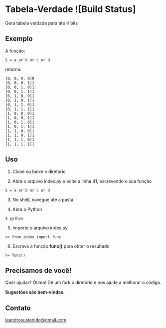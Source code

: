 Tabela-Verdade ![Build Status]
==============

Gera tabela verdade para até 4 bits

Exemplo
-------

A função:

`S = a or b or c or d`

retorna:

    [0, 0, 0, 0]0
    [0, 0, 0, 1]1
    [0, 0, 1, 0]1
    [0, 0, 1, 1]1
    [0, 1, 0, 0]1
    [0, 1, 0, 1]1
    [0, 1, 1, 0]1
    [0, 1, 1, 1]1
    [1, 0, 0, 0]1
    [1, 0, 0, 1]1
    [1, 0, 1, 0]1
    [1, 0, 1, 1]1
    [1, 1, 0, 0]1
    [1, 1, 0, 1]1
    [1, 1, 1, 0]1
    [1, 1, 1, 1]1

Uso
---
1. Clone ou baixe o diretório

2. Abra o arquivo index.py e edite a linha 41, escrevendo o sua função

`S = a or b or c or d`

3. No shell, navegue até a pasta

4. Abra o Python

`$ python`

5. Importe o arquivo index.py

`>> from index import func`

6. Escreva a função **func()** para obter o resultado

`>> func()`

Precisamos de você!
-------------------
Quer ajudar? Ótimo!
Dê um fork o diretório e nos ajude a melhorar o código.

**Sugestões são bem-vindas.**

Contato
-------
leandrosustenido@gmail.com